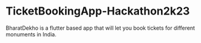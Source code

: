 # TicketBookingApp-Hackathon2k23
BharatDekho is a flutter based app that will let you book tickets for different monuments in India.
